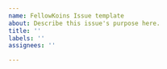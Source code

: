 ```yaml
---
name: FellowKoins Issue template
about: Describe this issue's purpose here.
title: ''
labels: ''
assignees: ''

---
```

